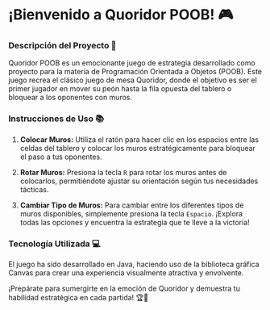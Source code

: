 # ¡Bienvenido a Quoridor POOB! 🎮

### Descripción del Proyecto 📝

Quoridor POOB es un emocionante juego de estrategia desarrollado como proyecto para la materia de Programación Orientada a Objetos (POOB). Este juego recrea el clásico juego de mesa Quoridor, donde el objetivo es ser el primer jugador en mover su peón hasta la fila opuesta del tablero o bloquear a los oponentes con muros.

### Instrucciones de Uso 📚

1. **Colocar Muros:** Utiliza el ratón para hacer clic en los espacios entre las celdas del tablero y colocar los muros estratégicamente para bloquear el paso a tus oponentes.

2. **Rotar Muros:** Presiona la tecla `R` para rotar los muros antes de colocarlos, permitiéndote ajustar su orientación según tus necesidades tácticas.

3. **Cambiar Tipo de Muros:** Para cambiar entre los diferentes tipos de muros disponibles, simplemente presiona la tecla `Espacio`. ¡Explora todas las opciones y encuentra la estrategia que te lleve a la victoria!

### Tecnología Utilizada 💻

El juego ha sido desarrollado en Java, haciendo uso de la biblioteca gráfica Canvas para crear una experiencia visualmente atractiva y envolvente.

¡Prepárate para sumergirte en la emoción de Quoridor y demuestra tu habilidad estratégica en cada partida! 🏆🚀